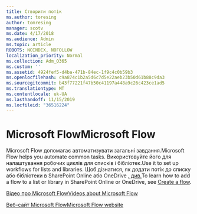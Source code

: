 ```yaml
---
title: Створити потік
ms.author: toresing
author: tomresing
manager: scotv
ms.date: 4/17/2018
ms.audience: Admin
ms.topic: article
ROBOTS: NOINDEX, NOFOLLOW
localization_priority: Normal
ms.collection: Adm_O365
ms.custom: ''
ms.assetid: 4924fef5-d4ba-471b-84ec-1f9c4c0b59b3
ms.openlocfilehash: c9a874c1b2a5d6c7d5e22aeb23b50d61b88c9da3
ms.sourcegitcommit: b43f77221f47b50c41197a448a9c26c423ce1ad5
ms.translationtype: MT
ms.contentlocale: uk-UA
ms.lasthandoff: 11/15/2019
ms.locfileid: "36516224"
---
```

# <a name="microsoft-flow"></a><span data-ttu-id="048c4-102">Microsoft Flow</span><span class="sxs-lookup"><span data-stu-id="048c4-102">Microsoft Flow</span></span>

<span data-ttu-id="048c4-103">Microsoft Flow допомагає автоматизувати загальні завдання.</span><span class="sxs-lookup"><span data-stu-id="048c4-103">Microsoft Flow helps you automate common tasks.</span></span> <span data-ttu-id="048c4-104">Використовуйте його для налаштування робочих циклів для списків і бібліотек.</span><span class="sxs-lookup"><span data-stu-id="048c4-104">Use it to set up workflows for lists and libraries.</span></span> <span data-ttu-id="048c4-105">Щоб дізнатися, як додати потік до списку або бібліотеки в SharePoint Online або OneDrive [, див.](https://go.microsoft.com/fwlink/?linkid=869408)</span><span class="sxs-lookup"><span data-stu-id="048c4-105">To learn how to add a flow to a list or library in SharePoint Online or OneDrive, see [Create a flow](https://go.microsoft.com/fwlink/?linkid=869408).</span></span>
  
[<span data-ttu-id="048c4-106">Відео про Microsoft Flow</span><span class="sxs-lookup"><span data-stu-id="048c4-106">Videos about Microsoft Flow</span></span>](https://go.microsoft.com/fwlink/?linkid=864641)
  
[<span data-ttu-id="048c4-107">Веб-сайт Microsoft Flow</span><span class="sxs-lookup"><span data-stu-id="048c4-107">Microsoft Flow website</span></span>](https://go.microsoft.com/fwlink/?linkid=864642)
  

